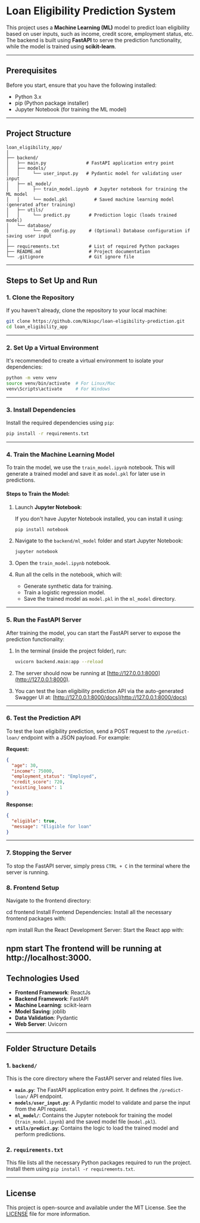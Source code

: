# Loan Eligibility Prediction System

This project uses a **Machine Learning (ML)** model to predict loan eligibility based on user inputs, such as income, credit score, employment status, etc. The backend is built using **FastAPI** to serve the prediction functionality, while the model is trained using **scikit-learn**.

---

## Prerequisites

Before you start, ensure that you have the following installed:

- Python 3.x
- pip (Python package installer)
- Jupyter Notebook (for training the ML model)

---

## Project Structure

```
loan_eligibility_app/
│
├── backend/
│   ├── main.py               # FastAPI application entry point
│   ├── models/
│   │     └── user_input.py   # Pydantic model for validating user input
│   ├── ml_model/
│   │     ├── train_model.ipynb  # Jupyter notebook for training the ML model
│   │     └── model.pkl          # Saved machine learning model (generated after training)
│   ├── utils/
│   │     └── predict.py       # Prediction logic (loads trained model)
│   └── database/
│         └── db_config.py     # (Optional) Database configuration if saving user input
│
├── requirements.txt           # List of required Python packages
├── README.md                  # Project documentation
└── .gitignore                 # Git ignore file
```

---

## Steps to Set Up and Run

### 1. **Clone the Repository**

If you haven't already, clone the repository to your local machine:

```bash
git clone https://github.com/Nikspc/loan-eligibility-prediction.git
cd loan_eligibility_app
```

---

### 2. **Set Up a Virtual Environment**

It's recommended to create a virtual environment to isolate your dependencies:

```bash
python -m venv venv
source venv/bin/activate  # For Linux/Mac
venv\Scripts\activate     # For Windows
```

---

### 3. **Install Dependencies**

Install the required dependencies using `pip`:

```bash
pip install -r requirements.txt
```

---

### 4. **Train the Machine Learning Model**

To train the model, we use the `train_model.ipynb` notebook. This will generate a trained model and save it as `model.pkl` for later use in predictions.

#### Steps to Train the Model:

1. Launch **Jupyter Notebook**:

   If you don't have Jupyter Notebook installed, you can install it using:
   ```bash
   pip install notebook
   ```

2. Navigate to the `backend/ml_model` folder and start Jupyter Notebook:

   ```bash
   jupyter notebook
   ```

3. Open the `train_model.ipynb` notebook.

4. Run all the cells in the notebook, which will:
   - Generate synthetic data for training.
   - Train a logistic regression model.
   - Save the trained model as `model.pkl` in the `ml_model` directory.

---

### 5. **Run the FastAPI Server**

After training the model, you can start the FastAPI server to expose the prediction functionality:

1. In the terminal (inside the project folder), run:

   ```bash
   uvicorn backend.main:app --reload
   ```

2. The server should now be running at [http://127.0.0.1:8000](http://127.0.0.1:8000).

3. You can test the loan eligibility prediction API via the auto-generated Swagger UI at:
   [http://127.0.0.1:8000/docs](http://127.0.0.1:8000/docs)

---

### 6. **Test the Prediction API**

To test the loan eligibility prediction, send a POST request to the `/predict-loan/` endpoint with a JSON payload. For example:

**Request:**
```json
{
  "age": 30,
  "income": 75000,
  "employment_status": "Employed",
  "credit_score": 720,
  "existing_loans": 1
}
```

**Response:**
```json
{
  "eligible": true,
  "message": "Eligible for loan"
}
```

---

### 7. **Stopping the Server**

To stop the FastAPI server, simply press `CTRL + C` in the terminal where the server is running.

### 8. **Frontend Setup**
Navigate to the frontend directory:

cd frontend
Install Frontend Dependencies: Install all the necessary frontend packages with:

npm install
Run the React Development Server: Start the React app with:

npm start
The frontend will be running at http://localhost:3000.
---

## Technologies Used
- **Frontend Framework**: ReactJs
- **Backend Framework**: FastAPI
- **Machine Learning**: scikit-learn
- **Model Saving**: joblib
- **Data Validation**: Pydantic
- **Web Server**: Uvicorn

---

## Folder Structure Details

### 1. **`backend/`**
This is the core directory where the FastAPI server and related files live.

- **`main.py`**: The FastAPI application entry point. It defines the `/predict-loan/` API endpoint.
- **`models/user_input.py`**: A Pydantic model to validate and parse the input from the API request.
- **`ml_model/`**: Contains the Jupyter notebook for training the model (`train_model.ipynb`) and the saved model file (`model.pkl`).
- **`utils/predict.py`**: Contains the logic to load the trained model and perform predictions.

### 2. **`requirements.txt`**
This file lists all the necessary Python packages required to run the project. Install them using `pip install -r requirements.txt`.

---


## License

This project is open-source and available under the MIT License. See the [LICENSE](LICENSE) file for more information.

